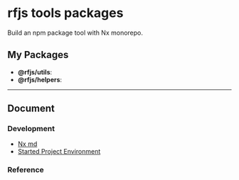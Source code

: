 # rfjs tools packages

Build an npm package tool with Nx monorepo.

## My Packages

- **@rfjs/utils**: 
- **@rfjs/helpers**:

---

## Document

### Development

- [Nx md](./docs/nx.md)
- [Started Project Environment](./docs/development/started-project-environment.md)

### Reference

